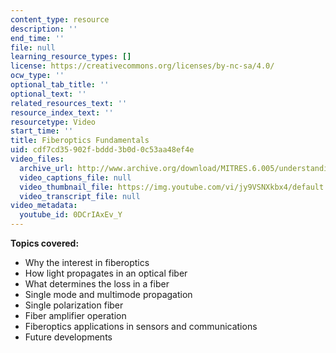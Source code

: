 ```yaml
---
content_type: resource
description: ''
end_time: ''
file: null
learning_resource_types: []
license: https://creativecommons.org/licenses/by-nc-sa/4.0/
ocw_type: ''
optional_tab_title: ''
optional_text: ''
related_resources_text: ''
resource_index_text: ''
resourcetype: Video
start_time: ''
title: Fiberoptics Fundamentals
uid: cdf7cd35-902f-bddd-3b0d-0c53aa48ef4e
video_files:
  archive_url: http://www.archive.org/download/MITRES.6.005/understanding-5_300k.mp4
  video_captions_file: null
  video_thumbnail_file: https://img.youtube.com/vi/jy9VSNXkbx4/default.jpg
  video_transcript_file: null
video_metadata:
  youtube_id: 0DCrIAxEv_Y
---
```


**Topics covered:**

*   Why the interest in fiberoptics
*   How light propagates in an optical fiber
*   What determines the loss in a fiber
*   Single mode and multimode propagation
*   Single polarization fiber
*   Fiber amplifier operation
*   Fiberoptics applications in sensors and communications
*   Future developments

